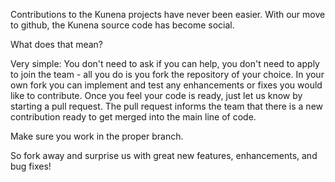 Contributions to the Kunena projects have never been easier. With our move to github, the Kunena source code has become social.

What does that mean?

Very simple: You don't need to ask if you can help, you don't need to apply to join the team - all you do is you fork the repository of your choice. In your own fork you can implement and test any enhancements or fixes you would like to contribute. Once you feel your code is ready, just let us know by starting a pull request. The pull request informs the team that there is a new contribution ready to get merged into the main line of code.

Make sure you work in the proper branch.

So fork away and surprise us with great new features, enhancements, and bug fixes!